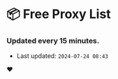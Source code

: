# :package: Free Proxy List
### Updated every 15 minutes.

- Last updated: `2024-07-24 08:43`

:heart:
